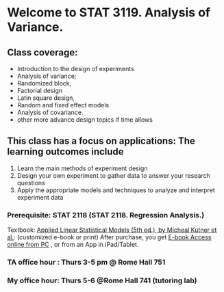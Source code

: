 # Welcome to STAT 3119. Analysis of Variance.  
 
## Class coverage: 
*  Introduction to the design of experiments 
*  Analysis of variance; 
*  Randomized block, 
*  Factorial design
*  Latin square design, 
*  Random and fixed effect models
*  Analysis of covariance. 
*  other more advance design topics if time allows
## This class has a focus on applications: The learning outcomes include
1.	Learn the main methods of experiment design 
2.	Design your own experiment to gather data to answer your research questions
3.	Apply the appropriate models and techniques to analyze and interpret experiment data

### Prerequisite: STAT 2118 (STAT 2118. Regression Analysis.)

Textbook: 
[Applied Linear Statistical Models (5th ed.), by Micheal Kutner et al.](https://create.mheducation.com/shop/#/catalog/details/?isbn=9781307495218): (customized e-book or print)
After purchase, you get [E-book Access online from PC](https://create.mheducation.com/shop/#/bookshelf/main/) , or  from an App in iPad/Tablet.

### TA office hour : Thurs 3-5 pm  @ Rome Hall 751 
###  My office hour:  Thurs 5-6  @Rome Hall 741 (tutoring lab)
